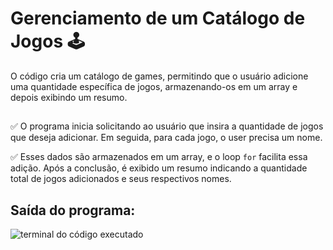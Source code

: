 # Gerenciamento de um Catálogo de Jogos 🕹️

O código cria um catálogo de games, permitindo que o usuário adicione uma quantidade específica de jogos, armazenando-os em um array e depois exibindo um resumo.

##

✅ O programa inicia solicitando ao usuário que insira a quantidade de jogos que deseja adicionar. Em seguida, para cada jogo, o user precisa um nome.

✅ Esses dados são armazenados em um array, e o loop `for` facilita essa adição. Após a conclusão, é exibido um resumo indicando a quantidade total de jogos adicionados e seus respectivos nomes.

## Saída do programa:

![terminal do código executado](saida.png)
